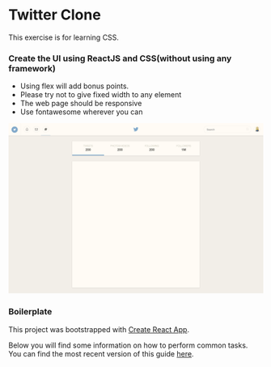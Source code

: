 # Twitter Clone

This exercise is for learning CSS.

### Create the UI using ReactJS and CSS(without using any framework)
- Using flex will add bonus points.
- Please try not to give fixed width to any element
- The web page should be responsive
- Use fontawesome wherever you can

<div style="text-align:center">
  <img src="/wireframe.png" style="display:inline-block;">
</div>



### Boilerplate
This project was bootstrapped with [Create React App](https://github.com/facebookincubator/create-react-app).

Below you will find some information on how to perform common tasks.<br>
You can find the most recent version of this guide [here](https://github.com/facebookincubator/create-react-app/blob/master/packages/react-scripts/template/README.md).
